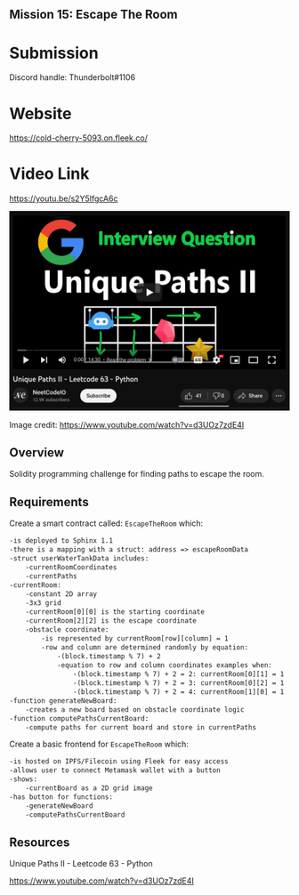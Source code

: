 ## Mission 15: Escape The Room

# Submission

Discord handle: Thunderbolt#1106

# Website
https://cold-cherry-5093.on.fleek.co/

# Video Link
https://youtu.be/s2Y5IfgcA6c


<img src="images/botPaths.png" alt="botPaths"/>

Image credit: https://www.youtube.com/watch?v=d3UOz7zdE4I

## Overview

Solidity programming challenge for finding paths to escape the room. 

## Requirements

Create a smart contract called: ```EscapeTheRoom``` which:

    -is deployed to Sphinx 1.1
    -there is a mapping with a struct: address => escapeRoomData
    -struct userWaterTankData includes:
        -currentRoomCoordinates
        -currentPaths
    -currentRoom:
        -constant 2D array
        -3x3 grid
        -currentRoom[0][0] is the starting coordinate 
        -currentRoom[2][2] is the escape coordinate  
        -obstacle coordinate:
            -is represented by currentRoom[row][column] = 1
            -row and column are determined randomly by equation: 
                -(block.timestamp % 7) + 2 
                -equation to row and column coordinates examples when:
                    -(block.timestamp % 7) + 2 = 2: currentRoom[0][1] = 1
                    -(block.timestamp % 7) + 2 = 3: currentRoom[0][2] = 1
                    -(block.timestamp % 7) + 2 = 4: currentRoom[1][0] = 1
    -function generateNewBoard:
        -creates a new board based on obstacle coordinate logic
    -function computePathsCurrentBoard:
        -compute paths for current board and store in currentPaths

Create a basic frontend for ```EscapeTheRoom``` which:

    -is hosted on IPFS/Filecoin using Fleek for easy access
    -allows user to connect Metamask wallet with a button
    -shows: 
        -currentBoard as a 2D grid image
    -has button for functions:
        -generateNewBoard
        -computePathsCurrentBoard

## Resources

Unique Paths II - Leetcode 63 - Python 

https://www.youtube.com/watch?v=d3UOz7zdE4I

